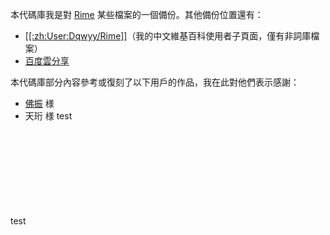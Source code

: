 本代碼庫我是對 [Rime](http://rime.im/) 某些檔案的一個備份。其他備份位置還有：
* [[[:zh:User:Dqwyy/Rime]]](http://zhwp.org/User:Dqwyy/Rime)（我的中文維基百科使用者子頁面，僅有非詞庫檔案）
* [百度雲分享](https://pan.baidu.com/s/1i4LC4lB)

本代碼庫部分內容參考或復刻了以下用戶的作品，我在此對他們表示感謝：
* [佛振](https://github.com/lotem) 様
* 天珩 様
test
</br>
</br>
</br>
</br>
</br>
</br>
</br>
</br>test
